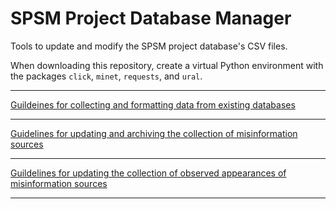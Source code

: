 # SPSM Project Database Manager

Tools to update and modify the SPSM project database's CSV files.

When downloading this repository, create a virtual Python environment with the packages `click`, `minet`, `requests`, and `ural`.

---
[Guildeines for collecting and formatting data from existing databases](doc/DATASETS.md)

---

[Guidelines for updating and archiving the collection of misinformation sources](doc/COLLECTION1.md)

---

[Guildelines for updating the collection of observed appearances of misinformation sources](doc/COLLECTION2.md)

---